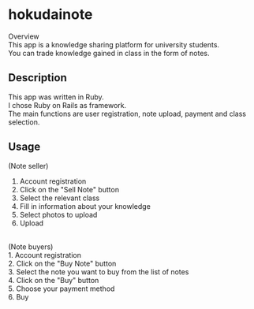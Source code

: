 # hokudainote
Overview  
This app is a knowledge sharing platform for university students.  
You can trade knowledge gained in class in the form of notes.
<br>
## Description
This app was written in Ruby.<br>I chose Ruby on Rails as framework.<br>
The main functions are user registration, note upload, payment and class selection.<br>

## Usage
(Note seller)  
1. Account registration  
2. Click on the "Sell Note" button  
3. Select the relevant class  
4. Fill in information about your knowledge  
5. Select photos to upload  
6. Upload  
<br>
(Note buyers) <br> 
1. Account registration<br>
2. Click on the "Buy Note" button <br>  
3. Select the note you want to buy from the list of notes <br>   
4. Click on the "Buy" button<br>
5. Choose your payment method <br>
6. Buy<br>

  
